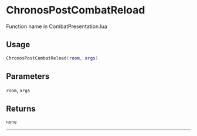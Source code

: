 # ChronosPostCombatReload
Function name in CombatPresentation.lua
## Usage
```lua
ChronosPostCombatReload(room, args)
```
## Parameters
`room`, `args`
## Returns
`none`

---